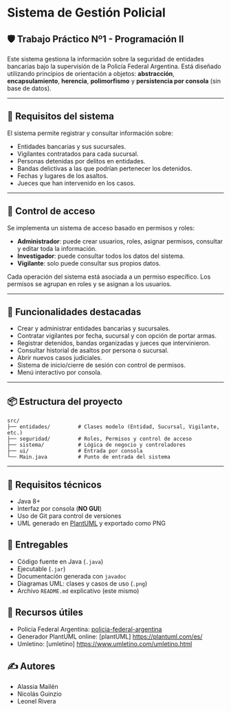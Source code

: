 # Sistema de Gestión Policial

## 🛡️ Trabajo Práctico Nº1 - Programación II

Este sistema gestiona la información sobre la seguridad de entidades bancarias bajo la supervisión de la Policía Federal Argentina. Está diseñado utilizando principios de orientación a objetos: **abstracción**, **encapsulamiento**, **herencia**, **polimorfismo** y **persistencia por consola** (sin base de datos).

---

## 🧾 Requisitos del sistema

El sistema permite registrar y consultar información sobre:

- Entidades bancarias y sus sucursales.
- Vigilantes contratados para cada sucursal.
- Personas detenidas por delitos en entidades.
- Bandas delictivas a las que podrían pertenecer los detenidos.
- Fechas y lugares de los asaltos.
- Jueces que han intervenido en los casos.

---

## 🔐 Control de acceso

Se implementa un sistema de acceso basado en permisos y roles:

- **Administrador**: puede crear usuarios, roles, asignar permisos, consultar y editar toda la información.
- **Investigador**: puede consultar todos los datos del sistema.
- **Vigilante**: solo puede consultar sus propios datos.

Cada operación del sistema está asociada a un permiso específico. Los permisos se agrupan en roles y se asignan a los usuarios.

---

## 📌 Funcionalidades destacadas

- Crear y administrar entidades bancarias y sucursales.
- Contratar vigilantes por fecha, sucursal y con opción de portar armas.
- Registrar detenidos, bandas organizadas y jueces que intervinieron.
- Consultar historial de asaltos por persona o sucursal.
- Abrir nuevos casos judiciales.
- Sistema de inicio/cierre de sesión con control de permisos.
- Menú interactivo por consola.

---

## 📦 Estructura del proyecto

```plaintext
src/
├── entidades/         # Clases modelo (Entidad, Sucursal, Vigilante, etc.)
├── seguridad/         # Roles, Permisos y control de acceso
├── sistema/           # Lógica de negocio y controladores
├── ui/                # Entrada por consola
└── Main.java          # Punto de entrada del sistema
```
---

## 🧪 Requisitos técnicos

- Java 8+
- Interfaz por consola (**NO GUI**)
- Uso de Git para control de versiones
- UML generado en [PlantUML](https://plantuml.com/es) y exportado como PNG

## 📁 Entregables

- Código fuente en Java (`.java`)
- Ejecutable (`.jar`)
- Documentación generada con `javadoc`
- Diagramas UML: clases y casos de uso (`.png`)
- Archivo `README.md` explicativo (este mismo)

## 🔗 Recursos útiles

- Policía Federal Argentina: [policia-federal-argentina](https://www.argentina.gob.ar/policia-federal-argentina)
- Generador PlantUML online: [plantUML] https://plantuml.com/es/
- Umletino: [umletino] https://www.umletino.com/umletino.html

## ✍️ Autores

- Alassia Mailén
- Nicolás Guinzio
- Leonel Rivera

```
